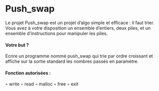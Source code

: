 # Push_swap

Le projet Push_swap est un projet d’algo simple et efficace : il faut trier. Vous avez
à votre disposition un ensemble d’entiers, deux piles, et un ensemble d’instructions pour
manipuler les piles.

#### Votre but ? 

Ecrire un programme nommé push_swap qui trie par ordre croissant et affiche sur la sortie standard 
les nombres passés en paramètre.

#### Fonction autorisées :

◦ write
◦ read
◦ malloc
◦ free
◦ exit

